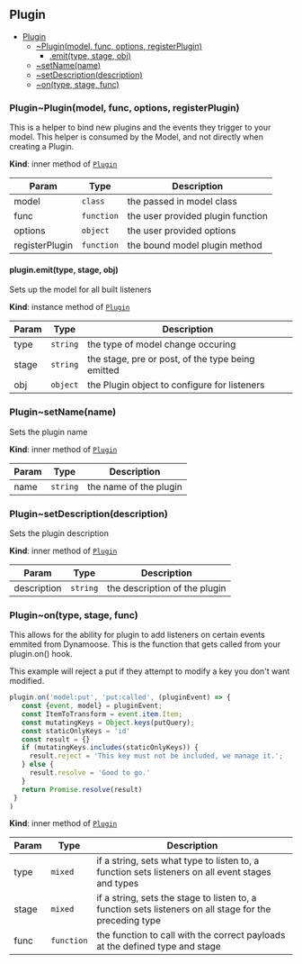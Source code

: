<a name="module_Plugin"></a>

## Plugin

* [Plugin](#module_Plugin)
    * [~Plugin(model, func, options, registerPlugin)](#module_Plugin..Plugin)
        * [.emit(type, stage, obj)](#module_Plugin..Plugin+emit)
    * [~setName(name)](#module_Plugin..setName)
    * [~setDescription(description)](#module_Plugin..setDescription)
    * [~on(type, stage, func)](#module_Plugin..on)

<a name="module_Plugin..Plugin"></a>

### Plugin~Plugin(model, func, options, registerPlugin)
This is a helper to bind new plugins and the events they trigger to your model.
This helper is consumed by the Model, and not directly when creating a Plugin.

**Kind**: inner method of [<code>Plugin</code>](#module_Plugin)  

| Param | Type | Description |
| --- | --- | --- |
| model | <code>class</code> | the passed in model class |
| func | <code>function</code> | the user provided plugin function |
| options | <code>object</code> | the user provided options |
| registerPlugin | <code>function</code> | the bound model plugin method |

<a name="module_Plugin..Plugin+emit"></a>

#### plugin.emit(type, stage, obj)
Sets up the model for all built listeners

**Kind**: instance method of [<code>Plugin</code>](#module_Plugin..Plugin)  

| Param | Type | Description |
| --- | --- | --- |
| type | <code>string</code> | the type of model change occuring |
| stage | <code>string</code> | the stage, pre or post, of the type being emitted |
| obj | <code>object</code> | the Plugin object to configure for listeners |

<a name="module_Plugin..setName"></a>

### Plugin~setName(name)
Sets the plugin name

**Kind**: inner method of [<code>Plugin</code>](#module_Plugin)  

| Param | Type | Description |
| --- | --- | --- |
| name | <code>string</code> | the name of the plugin |

<a name="module_Plugin..setDescription"></a>

### Plugin~setDescription(description)
Sets the plugin description

**Kind**: inner method of [<code>Plugin</code>](#module_Plugin)  

| Param | Type | Description |
| --- | --- | --- |
| description | <code>string</code> | the description of the plugin |

<a name="module_Plugin..on"></a>

### Plugin~on(type, stage, func)
This allows for the ability for plugin to add listeners on certain events emmited from Dynamoose.
This is the function that gets called from your plugin.on() hook.

This example will reject a put if they attempt to modify a key you don't want modified.
```js
plugin.on('model:put', 'put:called', (pluginEvent) => {
   const {event, model} = pluginEvent;
   const ItemToTransform = event.item.Item;
   const mutatingKeys = Object.keys(putQuery);
   const staticOnlyKeys = 'id'
   const result = {}
   if (mutatingKeys.includes(staticOnlyKeys)) {
     result.reject = 'This key must not be included, we manage it.';
   } else {
     result.resolve = 'Good to go.'
   }
   return Promise.resolve(result)
 }
)
```

**Kind**: inner method of [<code>Plugin</code>](#module_Plugin)  

| Param | Type | Description |
| --- | --- | --- |
| type | <code>mixed</code> | if a string, sets what type to listen to, a function sets listeners on all event stages and types |
| stage | <code>mixed</code> | if a string, sets the stage to listen to, a function sets listeners on all stage for the preceding type |
| func | <code>function</code> | the function to call with the correct payloads at the defined type and stage |

